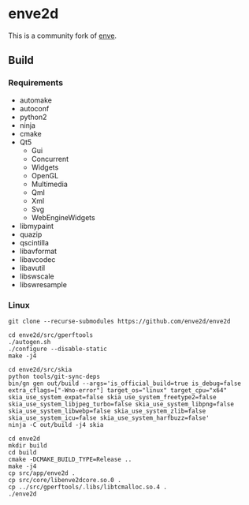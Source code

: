 # enve2d

This is a community fork of [enve](https://github.com/MaurycyLiebner/enve).

## Build

### Requirements

* automake
* autoconf
* python2
* ninja
* cmake
* Qt5
    * Gui
    * Concurrent
    * Widgets
    * OpenGL
    * Multimedia
    * Qml
    * Xml
    * Svg
    * WebEngineWidgets
* libmypaint
* quazip
* qscintilla
* libavformat
* libavcodec
* libavutil
* libswscale
* libswresample

### Linux

```
git clone --recurse-submodules https://github.com/enve2d/enve2d
```

```
cd enve2d/src/gperftools
./autogen.sh
./configure --disable-static
make -j4
```

```
cd enve2d/src/skia
python tools/git-sync-deps
bin/gn gen out/build --args='is_official_build=true is_debug=false extra_cflags=["-Wno-error"] target_os="linux" target_cpu="x64" skia_use_system_expat=false skia_use_system_freetype2=false skia_use_system_libjpeg_turbo=false skia_use_system_libpng=false skia_use_system_libwebp=false skia_use_system_zlib=false skia_use_system_icu=false skia_use_system_harfbuzz=false'
ninja -C out/build -j4 skia
```

```
cd enve2d
mkdir build
cd build
cmake -DCMAKE_BUILD_TYPE=Release ..
make -j4
cp src/app/enve2d .
cp src/core/libenve2dcore.so.0 .
cp ../src/gperftools/.libs/libtcmalloc.so.4 .
./enve2d
```

